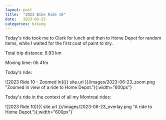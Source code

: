 ```yaml
---
layout: post
title:  "2023 Bike Ride 10"
date:   2023-06-23
categories: biking
---
```


Today's ride took me to Clark for lunch and then to Home Depot for random items, while I waited for the first coat of paint to dry.

Total trip distance: 9.93 km

Moving time: 0h 41m

Today's ride:

![2023 Ride 10 - Zoomed In]({{ site.url }}/images/2023-06-23_zoom.png "Zoomed in view of a ride to Home Depot."){:width="600px"}

Today's ride in the context of all my Montreal rides:

![2023 Ride 10]({{ site.url }}/images/2023-06-23_overlay.png "A ride to Home Depot."){:width="600px"}
